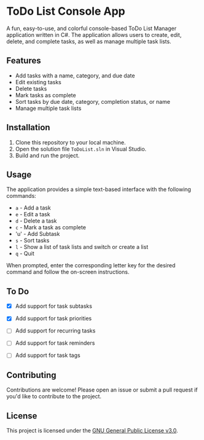# ToDo List Console App

A fun, easy-to-use, and colorful console-based ToDo List Manager application written in C#. The application allows users to create, edit, delete, and complete tasks, as well as manage multiple task lists.

## Features

- Add tasks with a name, category, and due date
- Edit existing tasks
- Delete tasks
- Mark tasks as complete
- Sort tasks by due date, category, completion status, or name
- Manage multiple task lists

## Installation

1. Clone this repository to your local machine.
2. Open the solution file `ToDoList.sln` in Visual Studio.
3. Build and run the project.

## Usage

The application provides a simple text-based interface with the following commands:

- `a` - Add a task
- `e` - Edit a task
- `d` - Delete a task
- `c` - Mark a task as complete
- 'u' - Add Subtask
- `s` - Sort tasks
- `l` - Show a list of task lists and switch or create a list
- `q` - Quit

When prompted, enter the corresponding letter key for the desired command and follow the on-screen instructions.

## To Do

- [x] Add support for task subtasks
- [x] Add support for task priorities
- [ ] Add support for recurring tasks
- [ ] Add support for task reminders
- [ ] Add support for task tags






## Contributing

Contributions are welcome! Please open an issue or submit a pull request if you'd like to contribute to the project.

## License

This project is licensed under the [GNU General Public License v3.0](https://www.gnu.org/licenses/gpl-3.0.en.html).
